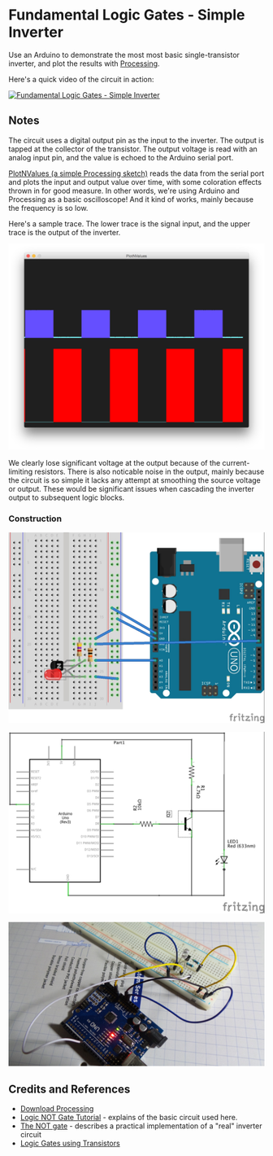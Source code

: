 # Fundamental Logic Gates - Simple Inverter

Use an Arduino to demonstrate the most most basic single-transistor inverter, and plot the results with [Processing](https://www.processing.org).

Here's a quick video of the circuit in action:

[![Fundamental Logic Gates - Simple Inverter](http://img.youtube.com/vi/JQzt-ZaF9fw/0.jpg)](http://www.youtube.com/watch?v=JQzt-ZaF9fw)

## Notes

The circuit uses a digital output pin as the input to the inverter. The output is tapped at the collector of the transistor. The output voltage is read with an analog input pin, and the value is echoed to the Arduino serial port.

[PlotNValues (a simple Processing sketch)](../PlotNValues) reads the data from the serial port and plots the input and output value over time, with some coloration effects thrown in for good measure. In other words, we're using Arduino and Processing as a basic oscilloscope! And it kind of works, mainly because the frequency is so low.

Here's a sample trace. The lower trace is the signal input, and the upper trace is the output of the inverter.

![processing trace](./assets/processing_trace.png?raw=true)

We clearly lose significant voltage at the output because of the current-limiting resistors. There is also noticable noise in the output, mainly because the circuit is so simple it lacks any attempt at smoothing the source voltage or output. These would be significant issues when cascading the inverter output to subsequent logic blocks.

### Construction

![The Breadboard](./assets/SimplestInverter_bb.jpg?raw=true)

![The Schematic](./assets/SimplestInverter_schematic.jpg?raw=true)

![The Build](./assets/SimplestInverter_build.jpg?raw=true)


## Credits and References
* [Download Processing](https://www.processing.org/download/)
* [Logic NOT Gate Tutorial](http://www.electronics-tutorials.ws/logic/logic_4.html) - explains of the basic circuit used here.
* [The NOT gate](http://www.allaboutcircuits.com/vol_4/chpt_3/2.html) - describes a practical implementation of a "real" inverter circuit
* [Logic Gates using Transistors](https://electrosome.com/logic-gates-using-transistors/)